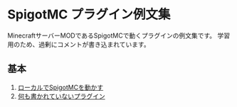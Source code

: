 # SpigotMC プラグイン例文集

MinecraftサーバーMODであるSpigotMCで動くプラグインの例文集です。
学習用のため、過剰にコメントが書き込まれています。


## 基本

1. [ローカルでSpigotMCを動かす](local-server)
2. [何も書かれていないプラグイン](blank-plugin)

